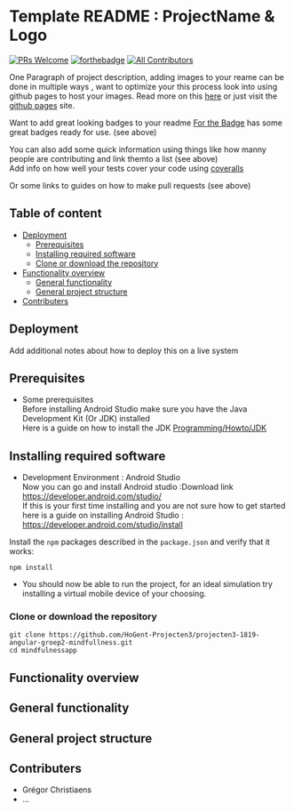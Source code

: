 # Template README : ProjectName & Logo

[![PRs Welcome](https://img.shields.io/badge/PRs-welcome-brightgreen.svg?style=flat-square)](http://makeapullrequest.com)
[![forthebadge](https://forthebadge.com/images/badges/built-for-android.svg)](https://forthebadge.com)
[![All Contributors](https://img.shields.io/badge/all_contributors-1-orange.svg?style=flat-square)](./CONTRIBUTORS.md)  


One Paragraph of project description, adding images to your reame can be done in multiple ways , want to optimize your this process look into using github pages to host your images. Read more on this [here](https://www.jefclaes.be/2012/04/add-images-to-github-readme.html) or just visit the [github pages](https://pages.github.com) site.

Want to add great looking badges to your readme [For the Badge](https://forthebadge.com) has some great badges ready for use. (see above) 

You can also add some quick information using things like how manny people are contributing and link themto a list (see above)  
Add info on how well your tests cover your code using [coveralls](https://coveralls.io/)

Or some links to guides on how to make pull requests (see above) 


## Table of content
- [Deployment](#Deployment)
    - [Prerequisites](#Prerequisites)
    - [Installing required software](#Installing-required-software)
    - [Clone or download the repository](#Clone-or-download-the-repository)
- [Functionality overview](#Functionality-overview)
    - [General functionality](#General-functionality)
    - [General project structure](#General-project-structure)
- [Contributers](#Contributers)

## Deployment

Add additional notes about how to deploy this on a live system

## Prerequisites
* Some prerequisites  
    Before installing Android Studio make sure you have the Java Development Kit (Or JDK) installed  
    Here is a guide on how to install the JDK [Programming/Howto/JDK](https://www3.ntu.edu.sg/home/ehchua/programming/howto/JDK_HowTo.html)

## Installing required software
* Development Environment : Android Studio  
    Now you can go and install Android studio :Download link https://developer.android.com/studio/  
    If this is your first time installing and you are not sure how to get started  
    here is a guide on installing Android Studio : https://developer.android.com/studio/install  

Install the `npm` packages described in the `package.json` and verify that it works:

```shell
npm install
```
* You should now be able to run the project, for an ideal simulation try installing a virtual mobile device of your choosing.

### Clone or download the repository

```shell
git clone https://github.com/HoGent-Projecten3/projecten3-1819-angular-groep2-mindfullness.git
cd mindfulnessapp
```
## Functionality overview
## General functionality
## General project structure

## Contributers
* Grégor Christiaens
* ...
